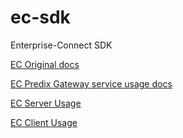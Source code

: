 # ec-sdk
Enterprise-Connect SDK

[EC Original docs](README.origin.md)

[EC Predix Gateway service usage docs](README.predix.service.md)

[EC Server Usage](README_ecserver.md)

[EC Client Usage](README_ecserver.md)